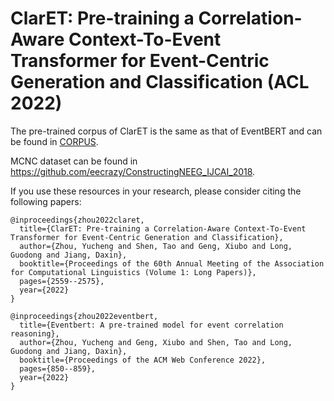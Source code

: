 # ClarET: Pre-training a Correlation-Aware Context-To-Event Transformer for Event-Centric Generation and Classification (ACL 2022)

The pre-trained corpus of ClarET is the same as that of EventBERT and can be found in [CORPUS](https://drive.google.com/file/d/1TQgrrBM4-LMUhWd5mYeUwgoWMwZly79Q/view?usp=sharing).

MCNC dataset can be found in https://github.com/eecrazy/ConstructingNEEG_IJCAI_2018.

If you use these resources in your research, please consider citing the following papers:
```
@inproceedings{zhou2022claret,
  title={ClarET: Pre-training a Correlation-Aware Context-To-Event Transformer for Event-Centric Generation and Classification},
  author={Zhou, Yucheng and Shen, Tao and Geng, Xiubo and Long, Guodong and Jiang, Daxin},
  booktitle={Proceedings of the 60th Annual Meeting of the Association for Computational Linguistics (Volume 1: Long Papers)},
  pages={2559--2575},
  year={2022}
}
```
```
@inproceedings{zhou2022eventbert,
  title={Eventbert: A pre-trained model for event correlation reasoning},
  author={Zhou, Yucheng and Geng, Xiubo and Shen, Tao and Long, Guodong and Jiang, Daxin},
  booktitle={Proceedings of the ACM Web Conference 2022},
  pages={850--859},
  year={2022}
}
```
